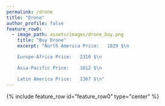 ```yaml
---
permalink: /drone
title: "Drone"
author_profile: false
feature_row0:
  - image_path: assets/images/drone_buy.png
    title: "Buy Drone"
    excerpt: "North America Price:   1829 $\n

    Europe-Africa Price:   2310 $\n

    Asia-Pacific Price:    1612 $\n

    Latin America Price:   1367 $\n"
---
```


{% include feature_row id="feature_row0" type="center" %}
